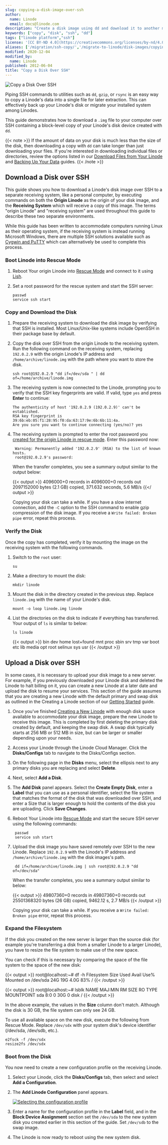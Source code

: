 ```yaml
---
slug: copying-a-disk-image-over-ssh
author:
  name: Linode
  email: docs@linode.com
description: "Create a disk image using dd and download it to another machine over SSH."
keywords: ["copy", "disk", "ssh", "dd"]
tags: ["linode platform","ssh"]
license: '[CC BY-ND 4.0](https://creativecommons.org/licenses/by-nd/4.0)'
aliases: ['/migration/ssh-copy/','/migrate-to-linode/disk-images/copying-a-disk-image-over-ssh/','/platform/disk-images/copying-a-disk-image-over-ssh/']
modified: 2020-12-04
modified_by:
  name: Linode
published: 2012-06-04
title: "Copy a Disk Over SSH"
---
```


![Copy a Disk Over SSH](copying_a_disk_over_ssh_smg.png "Copy a Disk Over SSH")

Piping SSH commands to utilities such as `dd`, `gzip`, or `rsync` is an easy way to copy a Linode's data into a single file for later extraction. This can effectively back up your Linode's disk or migrate your installed system among Linodes.

This guide demonstrates how to download a `.img` file to your computer over SSH containing a block-level copy of your Linode's disk device created with `dd`.

{{< note >}}
If the amount of data on your disk is much less than the size of the disk, then downloading a copy with `dd` can take longer than just downloading your files. If you're interested in downloading individual files or directories, review the options listed in our [Download Files from Your Linode](/docs/guides/download-files-from-your-linode/) and [Backing Up Your Data](/docs/guides/backing-up-your-data/) guides.
{{< /note >}}

## Download a Disk over SSH

This guide shows you how to download a Linode's disk image over SSH to a separate receiving system, like a personal computer, by executing commands on both the **Origin Linode** as the origin of your disk image, and the **Receiving System** which will receive a copy of this image. The terms "origin Linode" and "receiving system" are used throughout this guide to describe these two separate environments.

While this guide has been written to accommodate computers running Linux as their operating system, if the receiving system is instead running Microsoft Windows, there are multiple SSH solutions available such as [Cygwin and PuTTY](/docs/guides/using-ssh-on-windows) which can alternatively be used to complete this process.

### Boot Linode into Rescue Mode

1.  Reboot Your origin Linode into [Rescue Mode](/docs/guides/rescue-and-rebuild/#boot-linode-into-rescue-mode) and connect to it using [Lish](/docs/guides/remote-access/#console-access).

1.  Set a root password for the rescue system and start the SSH server:

        passwd
        service ssh start

### Copy and Download the Disk

1.  Prepare the receiving system to download the disk image by verifying that SSH is installed. Most Linux/Unix-like systems include OpenSSH in their package base by default.

1.  Copy the disk over SSH from the origin Linode to the receiving system. Run the following command on the receiving system, replacing `192.0.2.9` with the origin Linode's IP address and `/home/archive/linode.img` with the path where you want to store the disk.

        ssh root@192.0.2.9 "dd if=/dev/sda " | dd of=/home/archive/linode.img

1.  The receiving system is now connected to the Linode, prompting you to verify that the SSH key fingerprints are valid. If valid, type `yes` and press **Enter** to continue:

        The authenticity of host '192.0.2.9 (192.0.2.9)' can't be established.
        RSA key fingerprint is 39:6b:eb:05:f1:28:95:f0:da:63:17:9e:6b:6b:11:4a.
        Are you sure you want to continue connecting (yes/no)? yes

1. The receiving system is prompted to enter the root password you [created for the origin Linode in rescue mode](#boot-linode-into-rescue-mode). Enter this password now:

        Warning: Permanently added '192.0.2.9' (RSA) to the list of known hosts.
        root@192.0.2.9's password:

    When the transfer completes, you see a summary output similar to the output below:

    {{< output >}}
        4096000+0 records in
        4096000+0 records out
        2097152000 bytes (2.1 GB) copied, 371.632 seconds, 5.6 MB/s
    {{</ output >}}

    Copying your disk can take a while. If you have a slow internet connection, add the `-C` option to the SSH command to enable gzip compression of the disk image. If you receive a `Write failed: Broken pipe` error, repeat this process.

### Verify the Disk

Once the copy has completed, verify it by mounting the image on the receiving system with the following commands.

1.  Switch to the `root` user:

        su

1.  Make a directory to mount the disk:

        mkdir linode

1.  Mount the disk in the directory created in the previous step. Replace `linode.img` with the name of your Linode's disk.

        mount -o loop linode.img linode

1.  List the directories on the disk to indicate if everything has transferred. Your output of `ls` is similar to below:

        ls linode

    {{< output >}}
        bin   dev  home  lost+found  mnt  proc  sbin     srv  tmp  var
        boot  etc  lib   media       opt  root  selinux  sys  usr
{{< /output >}}

## Upload a Disk over SSH

In some cases, it is necessary to upload your disk image to a new server. For example, if you previously downloaded your Linode disk and deleted the Linode to halt billing on it, you can create a new Linode at a later date and upload the disk to resume your services. This section of the guide assumes that you are creating a new Linode with the default primary and swap disk as outlined in the Creating a Linode section of our [Getting Started](/docs/guides/getting-started/#create-a-linode) guide.

1.  Once you've finished [Creating a New Linode](/docs/guides/getting-started/#create-a-linode) with enough disk space available to accommodate your disk image, prepare the new Linode to receive this image. This is completed by first deleting the primary disk created by default, and keeping the swap disk. A swap disk typically starts at 256 MB or 512 MB in size, but can be larger or smaller depending upon your needs.

1.  Access your Linode through the Linode Cloud Manager. Click the **Disks/Configs** tab to navigate to the Disks/Configs section.

1. On the following page in the **Disks** menu, select the ellipsis next to any primary disks you are replacing and select **Delete**.

1. Next, select **Add a Disk**.

1.  The **Add Disk** panel appears. Select the **Create Empty Disk**, enter a **Label** that you can use as a personal identifier, select the file system that matches the format of the disk that was downloaded over SSH, and enter a Size that is larger enough to hold the contents of the disk you are uploading. Click **Save Changes**.

1. Reboot Your Linode into [Rescue Mode](#boot-linode-into-rescue-mode) and start the secure SSH server using the following commands:

        passwd
        service ssh start

1. Upload the disk image you have saved remotely over SSH to the new Linode. Replace `192.0.2.9` with the Linode's IP address and `/home/archive/linode.img` with the disk images's path.

        dd if=/home/archive/linode.img | ssh root@192.0.2.9 "dd of=/dev/sda"

    When the transfer completes, you see a summary output similar to below:

    {{< output >}}
        49807360+0 records in
        49807360+0 records out
        25501368320 bytes (26 GB) copied, 9462.12 s, 2.7 MB/s
{{< /output >}}

    Copying your disk can take a while. If you receive a `Write failed: Broken pipe` error, repeat this process.

### Expand the Filesystem

If the disk you created on the new server is larger than the source disk (for example you're transferring a disk from a smaller Linode to a larger Linode), you have to resize the file system to make use of the new space.

You can check if this is necessary by comparing the space of the file system to the space of the new disk:

{{< output >}}
    root@localhost:~# df -h
    Filesystem      Size  Used Avail Use% Mounted on
    /dev/sda         24G   19G  4.0G  83% /
{{< /output >}}

{{< output >}}
    root@localhost:~# lsblk
    NAME  MAJ:MIN RM  SIZE RO TYPE MOUNTPOINT
    sda     8:0    0   30G  0 disk /
{{< /output >}}

In the above example, the values in the **Size** column don't match. Although the disk is 30 GB, the file system can only see 24 GB.

To use all available space on the new disk, execute the following from Rescue Mode. Replace `/dev/sdx` with your system disk's device identifier (/dev/sda, /dev/sdb, etc.).

    e2fsck -f /dev/sdx
    resize2fs /dev/sdx

### Boot from the Disk

You now need to create a new configuration profile on the receiving Linode.

1.  Select your Linode, click the **Disks/Configs** tab, then select and select **Add a Configuration**.

1.  The **Add Linode Configuration** panel appears.

    [![Selecting the configuration profile](1064-migration6.png)](1064-migration6.png "Selecting the configuration profile")

1.  Enter a name for the configuration profile in the **Label** field, and in the **Block Device Assignment** section set the `/dev/sda` to the new system disk you created earlier in this section of the guide. Set `/dev/sdb` to the swap image.

1.  The Linode is now ready to reboot using the new system disk.
